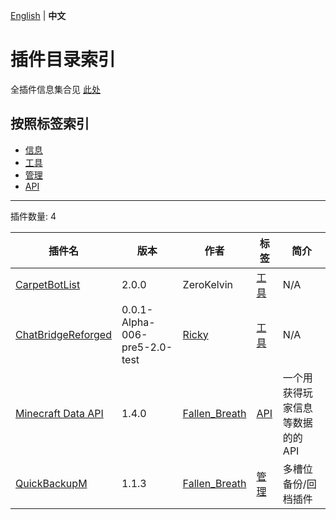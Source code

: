 [English](readme.md) | **中文**

# 插件目录索引

全插件信息集合见 [此处](./full-zh_cn.md)

## 按照标签索引

- [信息](/labels/information/readme-zh_cn.md)
- [工具](/labels/tool/readme-zh_cn.md)
- [管理](/labels/management/readme-zh_cn.md)
- [API](/labels/api/readme-zh_cn.md)

-------

插件数量: 4

| 插件名 | 版本 | 作者 | 标签 | 简介 |
| --- | --- | --- | --- | --- |
| [CarpetBotList](/plugins/carpetbotlist/readme-zh_cn.md) | 2.0.0 | ZeroKelvin | [工具](/labels/tool/readme-zh_cn.md) | N/A |
| [ChatBridgeReforged](/plugins/chatbridgereforged_client_mc/readme-zh_cn.md) | 0.0.1-Alpha-006-pre5-2.0-test | [Ricky](https://github.com/rickyhoho) | [工具](/labels/tool/readme-zh_cn.md) | N/A |
| [Minecraft Data API](/plugins/minecraft_data_api/readme-zh_cn.md) | 1.4.0 | [Fallen_Breath](https://github.com/Fallen-Breath) | [API](/labels/api/readme-zh_cn.md) | 一个用获得玩家信息等数据的的 API |
| [QuickBackupM](/plugins/quick_backup_multi/readme-zh_cn.md) | 1.1.3 | [Fallen_Breath](https://github.com/Fallen-Breath) | [管理](/labels/management/readme-zh_cn.md) | 多槽位备份/回档插件 |
